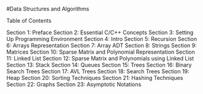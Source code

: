 #Data Structures and Algorithms 

Table of Contents

Section 1: Preface
Section 2: Essential C/C++ Concepts
Section 3: Setting Up Programming Environment
Section 4: Intro
Section 5: Recursion
Section 6: Arrays Representation
Section 7: Array ADT
Section 8: Strings
Section 9: Matrices
Section 10: Sparse Matrix and Polynomial Representation
Section 11: Linked List
Section 12: Sparse Matrix and Polynomials using Linked List
Section 13: Stack
Section 14: Queues
Section 15: Trees
Section 16: Binary Search Trees
Section 17: AVL Trees
Section 18: Search Trees
Section 19: Heap
Section 20: Sorting Techniques
Section 21: Hashing Techniques
Section 22: Graphs
Section 23: Asymptotic Notations